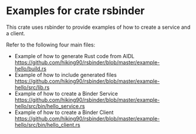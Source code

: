 # Examples for **crate rsbinder**
This crate uses rsbinder to provide examples of how to create a service and a client.

Refer to the following four main files:

* Example of how to generate Rust code from AIDL
https://github.com/hiking90/rsbinder/blob/master/example-hello/build.rs
* Example of how to include generated files
https://github.com/hiking90/rsbinder/blob/master/example-hello/src/lib.rs
* Example of how to create a Binder Service
https://github.com/hiking90/rsbinder/blob/master/example-hello/src/bin/hello_service.rs
* Example of how to create a Binder Client
https://github.com/hiking90/rsbinder/blob/master/example-hello/src/bin/hello_client.rs




